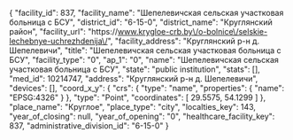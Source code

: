 {
    "facility_id": 837,
    "facility_name": "Шепелевичская сельская участковая больница с БСУ",
    "district_id": "6-15-0",
    "district_name": "Круглянский район",
    "facility_url": "https:\/\/www.krygloe-crb.by\/o-bolnice\/selskie-lechebnye-uchrezhdenija\/",
    "facility_address": "Круглянский р-н д. Шепелевичи",
    "title": "Шепелевичская сельская участковая больница с БСУ",
    "facility_type": "0",
    "ap_1": "0",
    "name": "Шепелевичская сельская участковая больница с БСУ",
    "state": "public institution",
    "stats": [],
    "med_id": 10214747,
    "address": "Круглянский р-н д. Шепелевичи",
    "devices": [],
    "coord_x_y": {
        "crs": {
            "type": "name",
            "properties": {
                "name": "EPSG:4326"
            }
        },
        "type": "Point",
        "coordinates": [
            29.5575,
            54.1299
        ]
    },
    "place_name": "Круглое",
    "place_type": "city",
    "localties_key": 143,
    "year_of_closing": null,
    "year_of_opening": "0",
    "healthcare_facility_key": 837,
    "administrative_division_id": "6-15-0"
}
